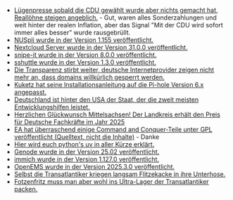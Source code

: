 * [Lügenpresse sobald die CDU gewählt wurde aber nichts gemacht hat, Reallöhne steigen angeblich.](https://blog.fefe.de/?ts=99403ac7) - Gut, waren alles Sonderzahlungen und weit hinter der realen Inflation, aber das Signal "Mit der CDU wird sofort immer alles besser" wurde rausgebrüllt.
* [NUSpli wurde in der Version 1.155 veröffentlicht.](https://github.com/V10lator/NUSspli/releases/tag/v1.155)
* [Nextcloud Server wurde in der Version 31.0.0 veröffentlicht.](https://github.com/nextcloud/server/releases/tag/v31.0.0)
* [snipe-it wurde in der Version 8.0.0 veröffentlicht.](https://github.com/snipe/snipe-it/releases/tag/v8.0.0)
* [sshuttle wurde in der Version 1.3.0 veröffentlicht.](https://github.com/sshuttle/sshuttle/releases/tag/v1.3.0)
* [Die Transparenz stirbt weiter, deutsche Internetprovider zeigen nicht mehr an, dass domains willkürlich gesperrt werden.](https://netzpolitik.org/2025/netzsperren-provider-verstecken-welche-domains-sie-sperren/)
* [Kuketz hat seine Installationsanleitung auf die Pi-hole Version 6.x angepasst.](https://www.kuketz-blog.de/pi-hole-version-6-x-installations-und-konfigurationsanleitung-aktualisiert/)
* [Deutschland ist hinter den USA der Staat, der die zweit meisten Entwicklungshilfen leistet.](https://blog.fefe.de/?ts=993f297e)
* [Herzlichen Glückwunsch Mittelsachsen! Der Landkreis erhält den Preis für Deutsche Fachkräfte im Jahr 2025](https://www.youtube.com/watch?v=32T7mZg93HA)
* [EA hat überraschend einige Command and Conquer-Teile unter GPL veröffentlicht (Quelltext, nicht die Inhalte)](https://www.phoronix.com/news/EA-Open-Source-CnC-Red-Alert) - Danke
* [Hier wird euch python's uv in aller Kürze erklärt.](https://pythonfriday.dev/2025/02/268-manage-projects-with-uv/)
* [Genode wurde in der Version 25.02 veröffentlicht.](https://github.com/genodelabs/genode/releases/tag/25.02)
* [immich wurde in der Version 1.127.0 veröffentlicht.](https://github.com/immich-app/immich/releases/tag/v1.127.0)
* [OpenEMS wurde in der Version 2025.3.0 veröffentlicht.](https://github.com/OpenEMS/openems/releases/tag/2025.3.0)
* [Selbst die Transatlantiker kriegen langsam Flitzekacke in ihre Unterhose.](https://blog.fefe.de/?ts=993c38aa)
* [Fotzenfritz muss man aber wohl ins Ultra-Lager der Transatlantiker packen.](https://blog.fefe.de/?ts=993c22ab)
